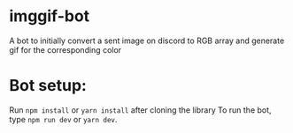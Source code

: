 # imggif-bot
A bot to initially convert a sent image on discord to RGB array and generate gif for the corresponding color

# Bot setup:
Run `npm install` or `yarn install` after cloning the library
To run the bot, type `npm run dev` or `yarn dev`.